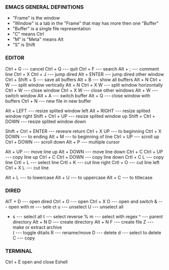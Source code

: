 ### EMACS GENERAL DEFINITIONS
- "Frame" is the window
- "Window" is a tab in the "Frame" that may has more then one "Buffer"
- "Buffer" is a single file representation
- "C" means Ctrl
- "M" is "Meta" means Alt
- "S" is Shift

### EDITOR
 Ctrl + G  ---  cancel
 Ctrl + Q  ---  quit
 Ctrl + F  ---  search
 Alt + ;  ---  comment line
 Ctrl + X Ctrl + J --- jump dired
 Alt + ENTER  ---  jump dired other window
 Ctrl + Shift + S  ---  save all buffers
 Alt + B  ---  show all buffers
 Alt + N Ctrl + W  ---  split window vertically 
 Alt + N Ctrl + X W  ---  split window horizontally
 Ctrl + W  ---  close window
 Ctrl + X W  ---  close other windows
 Alt + W  ---  switch window
 Alt + A  ---  switch buffer
 Alt + Q  ---  close window with buffers
 Ctrl + N  ---  new file in new buffer

 Alt + LEFT  ---  resize splited window left
 Alt + RIGHT  ---  resize splited window right
 Shift + Ctrl + UP  ---  resize splited window up
 Shift + Ctrl + DOWN  ---  resize splited window down

 Shift + Ctrl + ENTER  ---  revesre return
 Ctrl + X UP  ---  to beginning 
 Ctrl + X DOWN  ---  to ending
 Alt + M  ---  to beginning of line
 Ctrl + UP  ---  scroll up
 Ctrl + DOWN  ---  scroll down
 Alt + P  ---  multiple cursor

 Alt + UP  ---  move line up
 Alt + DOWN  ---  move line down
 Ctrl + C Ctrl + UP  ---  copy line up
 Ctrl + C Ctrl + DOWN  ---  copy line down
 Crtl + C L  ---  copy line
 Crtl + L  ---  select line
 Crtl + K  --- cut line right
 Crtl + O  --- cut line left
 Ctrl + X L  ---  cut line

 Alt + L  ---  to lowercase
 Alt + U  ---  to uppercase
 Alt + C  ---  to titlecase

### DIRED
 AlT + D  ---  open dired
 Ctrl + O  ---  open
 Ctrl + X O  ---  open and switch
 &  ---  open with
 m  ---  sele ct
 u  ---  unselect
 U  ---  unselect all
 * s  ---  select all
 t  ---  select reverse
 % m  --- select with regex
 ^  --- parent directory
 Alt + N D  ---  create directory
 Alt + N F  ---  create file
 Z  ---  make or extract archive  
 (  ---  toggle ditails
 R  ---  rename/move
 D  ---  delete
 d  ---  select to delete
 C  ---  copy

### TERMINAL
 Ctrl + E   open and close Eshell

